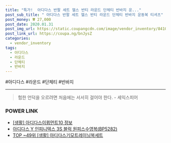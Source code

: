 ```yaml
--- 
title: "특가!  아디다스 반팔 세트 헬스 반티 라운드 단체티 반바지 운..." 
post_sub_title: " 아디다스 반팔 세트 헬스 반티 라운드 단체티 반바지 운동복 티셔츠" 
post_money: ₩ 27,000 
post_date: 2020.01.31 
post_img_url: https://static.coupangcdn.com/image/vendor_inventory/8410/06181c65ee3446719733bae1bf39b28d48eaf10ca6f2626d0d9581a2b044.jpg 
post_link_url: https://coupa.ng/bnJysZ 
categories: 
  - vendor_inventory 
tags: 
  - 아디다스 
  - 라운드 
  - 단체티 
  - 반바지 
--- 
```

  #아디다스 #라운드 #단체티 #반바지 
<hr> 

> 험한 언덕을 오르려면 처음에는 서서히 걸어야 한다. - 세익스피어 


### POWER LINK

* <a href="https://blog.naver.com/sakai111/221765949760" target="_blank"> [생활] 아디다스이큅먼트10 정보 </a>
* <a href="https://blog.naver.com/santokki14/221784260550" target="_blank">아디다스 Y 인피니텍스 3S 블럭 원피스수영복(BP5282)</a>
* <a href="https://blog.naver.com/fasyy4321/221779791540" target="_blank"> TOP ~49위 [생활] 아디다스기모트레이닝복세트</a>
